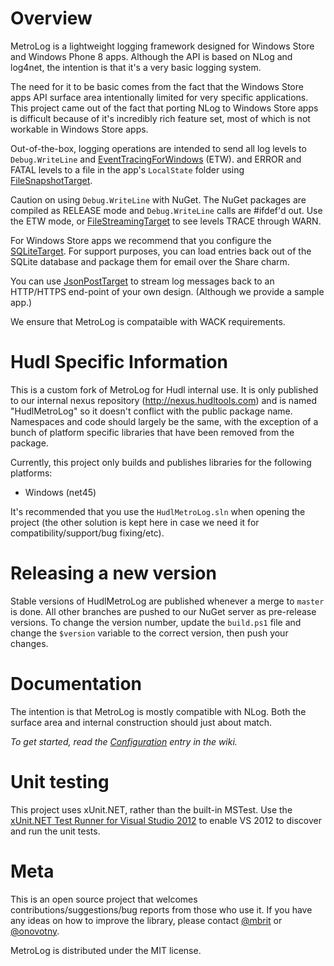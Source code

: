 Overview
===
MetroLog is a lightweight logging framework designed for Windows Store and Windows Phone 8 apps. Although the API is based on
NLog and log4net, the intention is that it's a very basic logging system.

The need for it to be basic comes from the fact that the Windows Store apps API surface area intentionally limited for very specific
applications. This project came out of the fact that porting NLog to Windows Store apps is difficult because of it's
incredibly rich feature set, most of which is not workable in Windows Store apps.

Out-of-the-box, logging operations are intended to send all log levels to `Debug.WriteLine` and [EventTracingForWindows](https://github.com/mbrit/MetroLog/wiki/EventTracingForWindows) (ETW).
and ERROR and FATAL levels to a file in the app's `LocalState` folder using [FileSnapshotTarget](https://github.com/mbrit/MetroLog/wiki/FileSnapshotTarget).

Caution on using `Debug.WriteLine` with NuGet. The NuGet packages are compiled as RELEASE mode and `Debug.WriteLine` calls are #ifdef'd out. Use
the ETW mode, or [FileStreamingTarget](https://github.com/mbrit/MetroLog/wiki/FileStreamingTarget) to see levels TRACE through WARN.

For Windows Store apps we recommend that you configure the [SQLiteTarget](https://github.com/mbrit/MetroLog/wiki/SQLiteTarget). For support purposes,
you can load entries back out of the SQLite database and package them for email over the Share charm.

You can use [JsonPostTarget](https://github.com/mbrit/MetroLog/wiki/JsonPostTarget) to stream log messages back to an HTTP/HTTPS end-point of your
own design. (Although we provide a sample app.)

We ensure that MetroLog is compataible with WACK requirements.

Hudl Specific Information
===
This is a custom fork of MetroLog for Hudl internal use. It is only published to our internal nexus repository (http://nexus.hudltools.com) and is named "HudlMetroLog" so it doesn't conflict with the public package name. Namespaces and code should largely be the same, with the exception of a bunch of platform specific libraries that have been removed from the package.

Currently, this project only builds and publishes libraries for the following platforms:

- Windows (net45)

It's recommended that you use the `HudlMetroLog.sln` when opening the project (the other solution is kept here in case we need it for compatibility/support/bug fixing/etc).

Releasing a new version
===
Stable versions of HudlMetroLog are published whenever a merge to `master` is done. All other branches are pushed to our NuGet server as pre-release versions. To change the version number, update the `build.ps1` file and change the `$version` variable to the correct version, then push your changes.

Documentation
===
The intention is that MetroLog is mostly compatible with NLog. Both the surface area and internal construction
should just about match.

*To get started, read the [Configuration](https://github.com/mbrit/MetroLog/wiki/Configuration) entry in the wiki.*

Unit testing
===
This project uses xUnit.NET, rather than the built-in MSTest. Use the
[xUnit.NET Test Runner for Visual Studio 2012](http://visualstudiogallery.msdn.microsoft.com/463c5987-f82b-46c8-a97e-b1cde42b9099) to
enable VS 2012 to discover and run the unit tests.

Meta
===
This is an open source project that welcomes contributions/suggestions/bug reports from those who use it.
If you have any ideas on how to improve the library, please contact [@mbrit](https://twitter.com/mbrit) or
[@onovotny](https://twitter.com/onovotny).

MetroLog is distributed under the MIT license.

